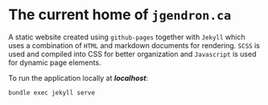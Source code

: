 # The current home of `jgendron.ca`

A static website created using `github-pages` together with `Jekyll` which uses a combination of `HTML` and markdown documents for rendering. `SCSS` is used and compiled into CSS for better organization and `Javascript` is used for dynamic page elements.

To run the application locally at ***localhost***:
```
bundle exec jekyll serve
```